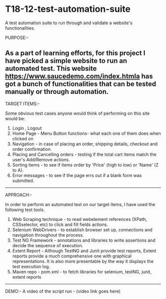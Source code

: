 # T18-12-test-automation-suite
A test automation suite to run through and validate a website's functionalities.

PURPOSE:-

As a part of learning efforts, for this project I have picked a simple website to run an automated test.
This website https://www.saucedemo.com/index.htmla has got a bunch of functionalities that can be tested 
manually or through automation.
--------------------------------------------------------------------------------

TARGET ITEMS:-

Some obvious test cases anyone would think of performing on this site would be:
1. Login , Logout 
2. Home Page - Menu Button functions- what each one of them does when clicked on
3. Navigation - in case of placing an order, shipping details, checkout and order confirmation.
4. Placing and Cancelling orders - testing if the total cart items match the user's Add/Remove actions.
5. Sorting items - to see if items order by 'Price' (high to low) or 'Name' (Z to A).
6. Error messages - to see if the page errs out if a blank form was submitted.
--------------------------------------------------------------------------------

APPROACH:-

In order to perform an automated test on our target items, I have used the following test tools.
1. Web Scraping technique - to read webelement references (XPath, CSSselector, etc) to click and fill fields actions.
2. Selenium WebDrivers    - to establish browser set up, connections and navigation throughout the process.
3. Test NG Framework      - annotations and libraries to write assertions and decide the sequence of execution.
4. Extent Report          - Although TestNG and Junit provide test reports, Extent reports provide 
                            a much comprehensive one with graphical representations. It is also more 
                            presentable by the way it displays the test execution log.
5. Maven repo - pom.xml   - to fetch libraries for selenium, testNG, junit, extent reports

--------------------------------------------------------------------------------

DEMO:-
A video of the script run - (video link goes here)



